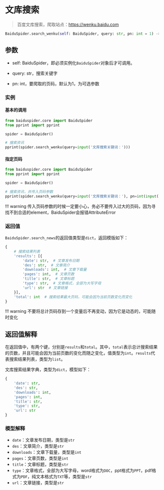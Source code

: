 # 文库搜索

> 百度文库搜索，爬取站点：<https://wenku.baidu.com>

```python
BaiduSpider.search_wenku(self: BaiduSpider, query: str, pn: int = 1) -> dict
```

## 参数

- self: BaiduSpider，即必须实例化`BaiduSpider`对象后才可调用。

- query: str，搜索关键字

- pn: int，要爬取的页码，默认为1，为可选参数

### 实例

#### 基本的调用

```python
from baiduspider.core import BaiduSpider
from pprint import pprint

spider = BaiduSpider()

# 搜索资讯
pprint(spider.search_wenku(query=input('文库搜索关键词：')))
```

#### 指定页码

```python
from baiduspider.core import BaiduSpider
from pprint import pprint

spider = BaiduSpider()

# 搜索资讯，并传入页码参数
pprint(spider.search_wenku(query=input('文库搜索关键词：'), pn=int(input('页码：'))))
```

!!! warning
    传入页码参数的时候一定要小心，务必不要传入过大的页码，因为寻找不到合适的element，BaiduSpider会报错AttributeError

### 返回值

`BaiduSpider.search_news`的返回值类型是`dict`，返回模版如下：

```python
{
    # 搜索结果列表
    'results': [{
        'date': str,  # 文章发布日期
        'des': str,  # 文章简介
        'downloads': int,  # 文章下载量
        'pages': int,  # 文章页数
        'title': str,  # 文章标题
        'type': str,  # 文章格式，全部为大写字母
        'url': str  # 文章链接
    }],
    'total': int  # 搜索结果最大页码，可能会因为当前页数变化而变化
}
```

!!! warning
    不要将总计页码存到一个变量后不再变动，因为它是动态的，可能随时变化

## 返回值解释

在返回值中，有两个键，分别是`results`和`total`。其中，`total`表示总计搜索结果的页数，并且可能会因为当前页数的变化而随之变化，值类型为`int`。`results`代表搜索结果列表，类型为`list`。

文库搜索结果字典，类型为`dict`，模型如下：

```python
{
    'date': str,
    'des': str,
    'downloads': int,
    'pages': int,
    'title': str,
    'type': str,
    'url': str
}
```

### 模型解释

- `date`：文章发布日期，类型是`str`
- `des`：文章简介，类型是`str`
- `downloads`：文章下载量，类型是`int`
- `pages`：文章页数，类型是`int`
- `title`：文章标题，类型是`str`
- `type`：文章格式，全部为大写字母，word格式为`DOC`，ppt格式为`PPT`，pdf格式为`PDF`，纯文本格式为`TXT`等，类型是`str`
- `url`：文章链接，类型是`str`
